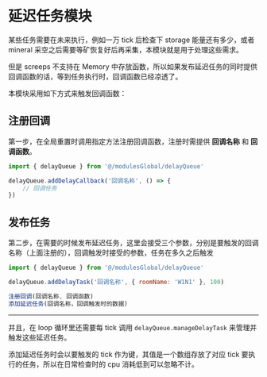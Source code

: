# 延迟任务模块

某些任务需要在未来执行，例如一万 tick 后检查下 storage 能量还有多少，或者 mineral 采空之后需要等矿恢复好后再采集，本模块就是用于处理这些需求。

但是 screeps 不支持在 Memory 中存放函数，所以如果发布延迟任务的同时提供回调函数的话，等到任务执行时，回调函数已经凉透了。

本模块采用如下方式来触发回调函数：

## 注册回调

第一步，在全局重置时调用指定方法注册回调函数，注册时需提供 **回调名称** 和 **回调函数**。

```js
import { delayQueue } from '@/modulesGlobal/delayQueue'

delayQueue.addDelayCallback('回调名称', () => {
    // 回调任务
})
```

## 发布任务

第二步，在需要的时候发布延迟任务，这里会接受三个参数，分别是要触发的回调名称（上面注册的），回调触发时接受的参数，任务在多久之后触发

```js
import { delayQueue } from '@/modulesGlobal/delayQueue'

delayQueue.addDelayTask('回调名称', { roomName: 'W1N1' }, 100)
```

```js
注册回调(回调名称, 回调函数)
添加延迟任务(回调名称，回调触发时的数据)
```

---

并且，在 loop 循环里还需要每 tick 调用 `delayQueue.manageDelayTask` 来管理并触发这些延迟任务。

添加延迟任务时会以要触发的 tick 作为键，其值是一个数组存放了对应 tick 要执行的任务，所以在日常检查时的 cpu 消耗低到可以忽略不计。